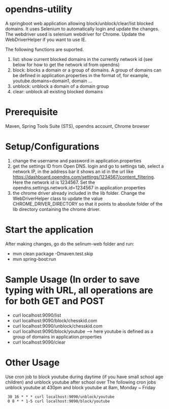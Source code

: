 # opendns-utility
A springboot web application allowing block/unblock/clear/list blocked domains. It uses Selenium to automatically login and update the changes. The webdriver used is selenium webdriver for Chrome. Update the WebDriverHelper if you want to use IE.

The following functions are suported.

1) list: show current blocked domains in the currently network id (see below for how to get the network id from opendns)
2) block: blocks a domain or a group of domains. A group of domains can be defined in application.properties in the format of, for example, youtube.domains=domain1, domain ...
3) unblock: unblock a domain of a domain group
4) clear: unblock all existing blocked domains

# Prerequisite
Maven, Spring Tools Suite (STS), opendns account, Chrome browser

# Setup/Configurations
1) change the username and password in application.properties
2) get the settings ID from Open DNS. login and go to settings tab, select a network IP, in the address bar it shows an id in the url like
https://dashboard.opendns.com/settings/1234567/content_filtering. Here the network id is 1234567. Set the opendns.settings.network.id=1234567 in application properties
3) the chrome driver already included in the lib folder. Change the WebDriverHelper class to update the value CHROME_DRIVER_DIRECTORY so that it points to absolute folder of the lib directory containing the chrome driver.

# Start the application
After making changes, go do the selinum-web folder and run:  
* mvn clean package -Dmaven.test.skip
* mvn spring-boot:run

# Sample Usage (In order to save typing with URL, all operations are for both GET and POST
*  curl localhost:9090/list
*  curl localhost:9090/block/chesskid.com
*  curl localhost:9090/unblock/chesskid.com
*  curl localhost:9090/block/youtube    --> here youtube is defined as a group of domains in application.properties
*  curl localhost:9090/clear

# Other Usage
Use cron job to block youtube during daytime (if you have small school age children) and unblock youtube after school over
The following cron jobs unblock youtube at 430pm and block youtube at 8am, Monday ~ Friday
~~~
 30 16 * * * curl localhost:9090/unblock/youtube
 0 8 * * 1-5 curl localhost:9090/block/youtube
~~~


